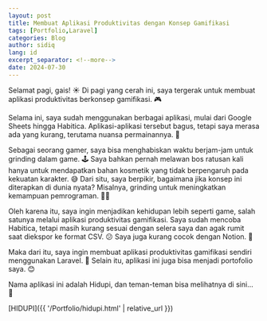 ```yaml
---
layout: post
title: Membuat Aplikasi Produktivitas dengan Konsep Gamifikasi
tags: [Portfolio,Laravel]
categories: Blog
author: sidiq
lang: id
excerpt_separator: <!--more-->
date: 2024-07-30
---
```


Selamat pagi, gais! ☀️ Di pagi yang cerah ini, saya tergerak untuk membuat aplikasi produktivitas berkonsep gamifikasi. 🎮
<!--more-->

Selama ini, saya sudah menggunakan berbagai aplikasi, mulai dari Google Sheets hingga Habitica. Aplikasi-aplikasi tersebut bagus, tetapi saya merasa ada yang kurang, terutama nuansa permainannya. 🤔

Sebagai seorang gamer, saya bisa menghabiskan waktu berjam-jam untuk grinding dalam game. 🕹️ Saya bahkan pernah melawan bos ratusan kali hanya untuk mendapatkan bahan kosmetik yang tidak berpengaruh pada kekuatan karakter. 😅 Dari situ, saya berpikir, bagaimana jika konsep ini diterapkan di dunia nyata? Misalnya, grinding untuk meningkatkan kemampuan pemrograman. 👨‍💻

Oleh karena itu, saya ingin menjadikan kehidupan lebih seperti game, salah satunya melalui aplikasi produktivitas gamifikasi. Saya sudah mencoba Habitica, tetapi masih kurang sesuai dengan selera saya dan agak rumit saat diekspor ke format CSV. 😕 Saya juga kurang cocok dengan Notion. 🤷

Maka dari itu, saya ingin membuat aplikasi produktivitas gamifikasi sendiri menggunakan Laravel. 💪 Selain itu, aplikasi ini juga bisa menjadi portofolio saya. 😊

Nama aplikasi ini adalah Hidupi, dan teman-teman bisa melihatnya di sini... 👀

[HIDUPI]({{ '/Portfolio/hidupi.html' | relative_url }})




